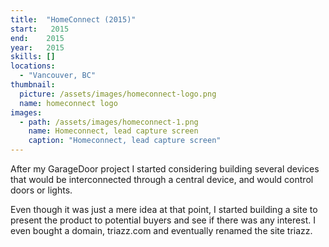 ```yaml
---
title:  "HomeConnect (2015)"
start:   2015
end:    2015
year:   2015
skills: []
locations:
  - "Vancouver, BC"
thumbnail:
  picture: /assets/images/homeconnect-logo.png
  name: homeconnect logo
images:
  - path: /assets/images/homeconnect-1.png
    name: Homeconnect, lead capture screen
    caption: "Homeconnect, lead capture screen"
---
```

After my GarageDoor project I started considering building several devices that would be interconnected through a
central device, and would control doors or lights.

Even though it was just a mere idea at that point, I started building a site to present the product to potential
buyers and see if there was any interest. I even bought a domain, triazz.com and eventually renamed the site triazz.